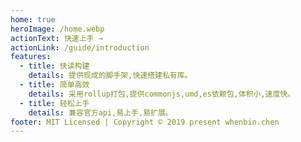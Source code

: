 ```yaml
---
home: true
heroImage: /home.webp
actionText: 快速上手 →
actionLink: /guide/introduction
features:
  - title: 快读构建
    details: 提供现成的脚手架,快速搭建私有库。
  - title: 简单高效
    details: 采用rollup打包,提供commonjs,umd,es依赖包,体积小,速度快。
  - title: 轻松上手
    details: 兼容官方api,易上手,易扩展。
footer: MIT Licensed | Copyright © 2019 present whenbin.chen
---
```

